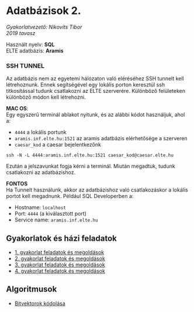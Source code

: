 # Adatbázisok 2.

*Gyakorlatvezető: Nikovits Tibor*<br>
*2019 tavasz*

Használt nyelv: **SQL**<br>
ELTE adatbázis: **Aramis**

### **SSH TUNNEL**<br>
Az adatbázis nem az egyetemi hálózaton való eléréséhez SSH tunnelt kell létrehoznunk. Ennek segítségével egy lokális porton keresztül ssh titkosítással tudunk csatlakozni az ELTE szerverére. Különböző felületeken különböző módon kell létrehozni.

**MAC OS**:<br>
Egy egyszerű terminál ablakot nyitunk, és az alábbi kódot használjuk, ahol a: 

- `4444` a lokális portunk
- `aramis.inf.elte.hu:1521` az aramis adatbázis elérhetősége a szerveren
- `caesar_kod` a caesar bejelentkezőnk

```
ssh -N -L 4444:aramis.inf.elte.hu:1521 caesar_kod@caesar.elte.hu
```
Ezután a jelszavunkat fogja kérni a terminál. Miután megadtuk, tudunk csatlakozni az adatbázishoz.

**FONTOS**<br>
Ha Tunnelt használunk, akkor az adatbázishoz való csatlakozáskor a lokális portot kell megadnunk. Például SQL Developerben a:
- Hostname: `localhost`
- Port: `4444` (a kiválasztott port)
- Service name: `aramis.inf.elte.hu`

## Gyakorlatok és házi feladatok

- [1. gyakorlat feladatok és megoldások](gyakorlatok/gyak_1.sql)
- [2. gyakorlat feladatok és megoldások](gyakorlatok/gyak_2.sql)
- [3. gyakorlat feladatok és megoldások](gyakorlatok/gyak_3.sql)
- [4. gyakorlat feladatok és megoldások](gyakorlatok/gyak_4.sql)

## Algoritmusok

- [Bitvektorok kódolása](gyakorlatok/bitvector/bitvektor_tomorites.md)